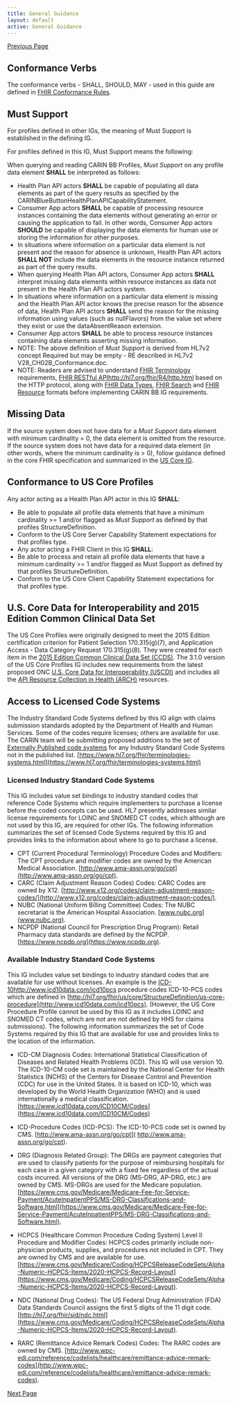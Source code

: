 ```yaml
---
title: General Guidance
layout: default
active: General Guidance
---
```


[Previous Page](Benefit_to_Consumers_and_Health_Plans.html)

## Conformance Verbs
The conformance verbs - SHALL, SHOULD, MAY - used in this guide are defined in [FHIR Conformance Rules](https://trifolia-fhir-dev.lantanagroup.com/http:/hl7.org/fhir/R4/conformance-rules.html).

## Must Support
For profiles defined in other IGs, the meaning of Must Support is established in the defining IG. 

For profiles defined in this IG, Must Support means the following:

When querying and reading CARIN BB Profiles, *Must Support* on any profile data element **SHALL** be interpreted as follows:

* Health Plan API actors **SHALL** be capable of populating all data elements as part of the query results as specified by the CARINBlueButtonHealthPlanAPICapabilityStatement.
* Consumer App actors **SHALL** be capable of processing resource instances containing the data elements without generating an error or causing the application to fail. In other words, Consumer App actors **SHOULD** be capable of displaying the data elements for human use or storing the information for other purposes.
* In situations where information on a particular data element is not present and the reason for absence is unknown, Health Plan API actors **SHALL NOT** include the data elements in the resource instance returned as part of the query results.
* When querying Health Plan API actors, Consumer App actors **SHALL** interpret missing data elements within resource instances as data not present in the Health Plan API actors system.
* In situations where information on a particular data element is missing and the Health Plan API actor knows the precise reason for the absence of data, Health Plan API actors **SHALL** send the reason for the missing information using values (such as nullFlavors) from the value set where they exist or use the dataAbsentReason extension.
* Consumer App actors **SHALL** be able to process resource instances containing data elements asserting missing information.
* NOTE: The above definition of *Must Support* is derived from HL7v2 concept Required but may be empty - RE described in HL7v2 V28_CH02B_Conformance.doc.
* NOTE: Readers are advised to understand [FHIR Terminology](http://hl7.org/fhir/R4/terminologies.html) requirements, [FHIR RESTful API]()http://hl7.org/fhir/R4/http.html based on the HTTP protocol, along with [FHIR Data Types](http://hl7.org/fhir/R4/datatypes.html), [FHIR Search](http://hl7.org/fhir/R4/search.html) and [FHIR Resource](http://hl7.org/fhir/R4/resource.html) formats before implementing CARIN BB IG requirements.


## Missing Data
If the source system does not have data for a *Must Support* data element with minimum cardinality = 0, the data element is omitted from the resource. If the source system does not have data for a required data element (in other words, where the minimum cardinality is > 0), follow guidance defined in the core FHIR specification and summarized in the [US Core IG](http://hl7.org/fhir/us/core/general-guidance.html#missing-data).

## Conformance to US Core Profiles
Any actor acting as a Health Plan API actor in this IG **SHALL**:
* 	Be able to populate all profile data elements that have a minimum cardinality >= 1 and/or flagged as *Must Support* as defined by that profiles StructureDefinition.
* 	Conform to the US Core Server Capability Statement expectations for that profiles type.
* Any actor acting a FHIR Client in this IG **SHALL**:
* 	Be able to process and retain all profile data elements that have a minimum cardinality >= 1 and/or flagged as Must Support as defined by that profiles StructureDefinition.
* 	Conform to the US Core Client Capability Statement expectations for that profiles type.

## U.S. Core Data for Interoperability and 2015 Edition Common Clinical Data Set
The US Core Profiles were originally designed to meet the 2015 Edition certification criterion for Patient Selection 170.315(g)(7), and Application Access - Data Category Request 170.315(g)(8). They were created for each item in the [2015 Edition Common Clinical Data Set (CCDS)](https://www.healthit.gov/sites/default/files/ccds_reference_document_v1_1.pdf). The 3.1.0 version of the US Core Profiles IG includes new requirements from the latest proposed ONC [U.S. Core Data for Interoperability (USCDI)](https://www.healthit.gov/topic/laws-regulation-and-policy/notice-proposed-rulemaking-improve-interoperability-health) and includes all the [API Resource Collection in Health (ARCH)](https://www.healthit.gov/isa/api-resource-collection-health-arch) resources.


## Access to Licensed Code Systems
The Industry Standard Code Systems defined by this IG align with claims submission standards adopted by the Department of Health and Human  Services.  Some of the codes require licenses; others are available for use.  The CARIN team will be submitting proposed additions to the set of [Externally Published code systems](https://www.hl7.org/fhir/terminologies-systems.html) for any Industry Standard Code Systems not in the published list. [https://www.hl7.org/fhir/terminologies-systems.html](https://www.hl7.org/fhir/terminologies-systems.html)  

### Licensed Industry Standard Code Systems
 
This IG includes value set bindings to industry standard codes that reference Code Systems which require implementers to purchase a license before the coded concepts can be used.   HL7 presently addresses similar license requirements for LOINC and SNOMED CT codes, which although are not used by this IG, are required for other IGs.  The following information summarizes the set of licensed Code Systems required by this IG and provides links to the information about where to go to purchase a license.

* CPT (Current Procedural Terminology) Procedure Codes and Modifiers:  The CPT procedure and modifier codes are owned by the American Medical Association. [http://www.ama-assn.org/go/cpt](http://www.ama-assn.org/go/cpt). 
* CARC (Claim Adjustment Reason Codes) Codes:  CARC Codes are owned by X12.  [http://www.x12.org/codes/claim-adjustment-reason-codes/](http://www.x12.org/codes/claim-adjustment-reason-codes/).
* NUBC (National Uniform Billing Committee) Codes:  The NUBC secretariat is the American Hospital Association.  [www.nubc.org](www.nubc.org). 
* NCPDP (National Council for Prescription Drug Program):  Retail Pharmacy data standards are defined by the NCPDP.  [https://www.ncpdp.org](https://www.ncpdp.org).
 
### Available Industry Standard Code Systems
 
This IG includes value set bindings to industry standard codes that are available for use without licenses.  An example is the [ICD-10]()http://www.icd10data.com/icd10pcs procedure codes ICD-10-PCS codes which are defined in [http://hl7.org/fhir/us/core/StructureDefinition/us-core-procedure](http://www.icd10data.com/icd10pcs).  (However, the US Core Procedure Profile cannot be used by this IG as it includes LOINC and SNOMED CT codes, which are not are not defined by HHS for claims submissions).  The following information summarizes the set of Code Systems required by this IG that are available for use and provides links to the location of the information.
 
* ICD-CM Diagnosis Codes: International Statistical Classification of Diseases and Related Health Problems (ICD).  This IG will use version 10.  The ICD-10-CM code set is maintained by the National Center for Health Statistics (NCHS) of the Centers for Disease Control and Prevention (CDC) for use in the United States. It is based on ICD-10, which was developed by the World Health Organization (WHO) and is used internationally a medical classification.  [https://www.icd10data.com/ICD10CM/Codes](https://www.icd10data.com/ICD10CM/Codes)

* ICD-Procedure Codes (ICD-PCS):  The ICD-10-PCS code set is owned by CMS.   [http://www.ama-assn.org/go/cpt]( http://www.ama-assn.org/go/cpt).

*  DRG (Diagnosis Related Group):  The DRGs are payment categories that are used to classify patients for the purpose of reimbursing hospitals for each case in a given category with a fixed fee regardless of the actual costs incurred.   All versions of the DRG (MS-DRG, AP-DRG, etc.) are owned by CMS.  MS-DRGs are used for the Medicare population.  [https://www.cms.gov/Medicare/Medicare-Fee-for-Service-Payment/AcuteInpatientPPS/MS-DRG-Classifications-and-Software.html](https://www.cms.gov/Medicare/Medicare-Fee-for-Service-Payment/AcuteInpatientPPS/MS-DRG-Classifications-and-Software.html).

* HCPCS (Healthcare Common Procedure Coding System) Level II Procedure and Modifier Codes:  HCPCS codes primarily include non-physician products, supplies, and procedures not included in CPT.  They are owned by CMS and are available for use.  [https://www.cms.gov/Medicare/Coding/HCPCSReleaseCodeSets/Alpha-Numeric-HCPCS-Items/2020-HCPCS-Record-Layout](https://www.cms.gov/Medicare/Coding/HCPCSReleaseCodeSets/Alpha-Numeric-HCPCS-Items/2020-HCPCS-Record-Layout).

* NDC (National Drug Codes):  The US Federal Drug Administration (FDA) Data Standards Council assigns the first 5 digits of the 11 digit code.  [http://hl7.org/fhir/sid/ndc.html](https://www.cms.gov/Medicare/Coding/HCPCSReleaseCodeSets/Alpha-Numeric-HCPCS-Items/2020-HCPCS-Record-Layout).

* RARC (Remittance Advice Remark Codes) Codes:  The RARC codes are owned by CMS.  [http://www.wpc-edi.com/reference/codelists/healthcare/remittance-advice-remark-codes](http://www.wpc-edi.com/reference/codelists/healthcare/remittance-advice-remark-codes).
 



[Next Page](Examples.html)